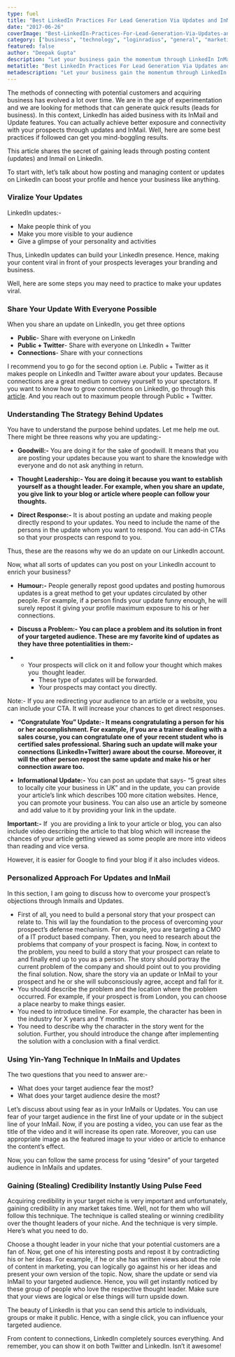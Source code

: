 ```yaml
---
type: fuel
title: "Best LinkedIn Practices For Lead Generation Via Updates and InMail"
date: "2017-06-26"
coverImage: "Best-LinkedIn-Practices-For-Lead-Generation-Via-Updates-and-InMail.jpg"
category: ["business", "technology", "loginradius", "general", "marketing"]
featured: false
author: "Deepak Gupta"
description: "Let your business gain the momentum through LinkedIn InMail and Updates. Best practices to follow while generating leads via updates and InMail."
metatitle: "Best LinkedIn Practices For Lead Generation Via Updates and InMail"
metadescription: "Let your business gain the momentum through LinkedIn InMail and Updates. Best practices to follow while generating leads via updates and InMail."
---
```


The methods of connecting with potential customers and acquiring business has evolved a lot over time. We are in the age of experimentation and we are looking for methods that can generate quick results (leads for business). In this context, LinkedIn has aided business with its InMail and Update features. You can actually achieve better exposure and connectivity with your prospects through updates and InMail. Well, here are some best practices if followed can get you mind-boggling results.

This article shares the secret of gaining leads through posting content (updates) and Inmail on LinkedIn.

To start with, let’s talk about how posting and managing content or updates on LinkedIn can boost your profile and hence your business like anything.

### **Viralize Your Updates**

LinkedIn updates:-

- Make people think of you
- Make you more visible to your audience
- Give a glimpse of your personality and activities

Thus, LinkedIn updates can build your LinkedIn presence. Hence, making your content viral in front of your prospects leverages your branding and business.

Well, here are some steps you may need to practice to make your updates viral.

### **Share Your Update With Everyone Possible**

When you share an update on LinkedIn, you get three options

- **Public**\- Share with everyone on LinkedIn
- **Public + Twitter**\- Share with everyone on LInkedIn + Twitter
- **Connections**\- Share with your connections

I recommend you to go for the second option i.e. Public + Twitter as it makes people on LinkedIn and Twitter aware about your updates. Because connections are a great medium to convey yourself to your spectators. If you want to know how to grow connections on LinkedIn, go through this [article](https://www.loginradius.com/blog/fuel/2017/06/linkedin-the-best-prospecting-tool-chapter-3/). And you reach out to maximum people through Public + Twitter.

### **Understanding The Strategy Behind Updates**

You have to understand the purpose behind updates. Let me help me out. There might be three reasons why you are updating:-

- **Goodwill:-** You are doing it for the sake of goodwill. It means that you are posting your updates because you want to share the knowledge with everyone and do not ask anything in return.

- **Thought Leadership:- You are doing it because you want to establish yourself as a thought leader. For example, when you share an update, you give link to your blog or article where people can follow your thoughts.**

- **Direct Response:-** It is about posting an update and making people directly respond to your updates. You need to include the name of the persons in the update whom you want to respond. You can add-in CTAs so that your prospects can respond to you.

Thus, these are the reasons why we do an update on our LinkedIn account.

Now, what all sorts of updates can you post on your LinkedIn account to enrich your business?

- **Humour:-** People generally repost good updates and posting humorous updates is a great method to get your updates circulated by other people. For example, if a person finds your update funny enough, he will surely repost it giving your profile maximum exposure to his or her connections.

- **Discuss a Problem:- You can place a problem and its solution in front of your targeted audience. These are my favorite kind of updates as they have three potentialities in them:-**

- - Your prospects will click on it and follow your thought which makes you  thought leader.
    - These type of updates will be forwarded.
    - Your prospects may contact you directly.

Note:- If you are redirecting your audience to an article or a website, you can include your CTA. It will increase your chances to get direct responses.

- **“Congratulate You” Update:- It means congratulating a person for his or her accomplishment. For example, if you are a trainer dealing with a sales course, you can congratulate one of your recent student who is certified sales professional. Sharing such an update will make your connections (LinkedIn+Twitter) aware about the course. Moreover, it will the other person repost the same update and make his or her connection aware too.**

- **Informational Update:-** You can post an update that says- “5 great sites to locally cite your business in UK” and in the update, you can provide your article’s link which describes 100 more citation websites. Hence, you can promote your business. You can also use an article by someone and add value to it by providing your link in the update.

**Important:-** If  you are providing a link to your article or blog, you can also include video describing the article to that blog which will increase the chances of your article getting viewed as some people are more into videos than reading and vice versa.

However, it is easier for Google to find your blog if it also includes videos.

### **Personalized Approach For Updates and InMail**

In this section, I am going to discuss how to overcome your prospect’s objections through Inmails and Updates.

- First of all, you need to build a personal story that your prospect can relate to. This will lay the foundation to the process of overcoming your prospect’s defense mechanism. For example, you are targeting a CMO of a IT product based company. Then, you need to research about the problems that company of your prospect is facing. Now, in context to the problem, you need to build a story that your prospect can relate to and finally end up to you as a person. The story should portray the current problem of the company and should point out to you providing the final solution. Now, share the story via an update or InMail to your prospect and he or she will subconsciously agree, accept and fall for it.
- You should describe the problem and the location where the problem occurred. For example, if your prospect is from London, you can choose a place nearby to make things easier.
- You need to introduce timeline. For example, the character has been in the industry for X years and Y months.
- You need to describe why the character in the story went for the solution. Further, you should introduce the change after implementing the solution with a conclusion with a final verdict.

### **Using Yin-Yang Technique In InMails and Updates**

The two questions that you need to answer are:-

- What does your target audience fear the most?
- What does your target audience desire the most?

Let’s discuss about using fear as in your InMails or Updates. You can use fear of your target audience in the first line of your update or in the subject line of your InMail. Now, if you are posting a video, you can use fear as the title of the video and it will increase its open rate. Moreover, you can use appropriate image as the featured image to your video or article to enhance the content’s effect.

Now, you can follow the same process for using “desire” of your targeted audience in InMails and updates.

### **Gaining (Stealing) Credibility Instantly Using Pulse Feed**

Acquiring credibility in your target niche is very important and unfortunately, gaining credibility in any market takes time. Well, not for them who will follow this technique. The technique is called stealing or winning credibility over the thought leaders of your niche. And the technique is very simple. Here’s what you need to do.

Choose a thought leader in your niche that your potential customers are a fan of. Now, get one of his interesting posts and repost it by contradicting his or her ideas. For example, if he or she has written views about the role of content in marketing, you can logically go against his or her ideas and present your own version of the topic. Now, share the update or send via InMail to your targeted audience. Hence, you will get instantly noticed by these group of people who love the respective thought leader. Make sure that your views are logical or else things will turn upside down.

The beauty of LinkedIn is that you can send this article to individuals, groups or make it public. Hence, with a single click, you can influence your targeted audience.

From content to connections, LinkedIn completely sources everything. And remember, you can show it on both Twitter and LinkedIn. Isn’t it awesome!
